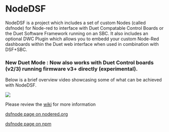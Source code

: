 # NodeDSF
NodeDSF is a project which includes a set of custom Nodes (called dsfnode) for Node-red to interface with Duet Compatable Control Boards or the Duet Software Framework running on an SBC. It also includes an optional DWC Plugin which allows you to embedd your custom Node-Red dashboards within the Duet web interface when used in combination with DSF+SBC.

### New Duet Mode : Now also works with Duet Control boards (v2/3) running firmware v3+ directly (experimental).  

Below is a brief overview video showcasing some of what can be achieved with NodeDSF.  

[![](http://img.youtube.com/vi/Y6JZ-lblt5w/0.jpg)](http://www.youtube.com/watch?v=Y6JZ-lblt5w "NodeDSF overview")

Please review the [wiki](https://github.com/MintyTrebor/NodeDSF/wiki) for more information

[dsfnode page on nodered.org](https://flows.nodered.org/node/node-red-contrib-dsfnode)

[dsfnode page on npm](https://www.npmjs.com/package/node-red-contrib-dsfnode)

